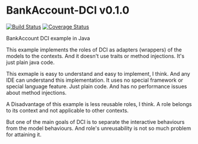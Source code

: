 # BankAccount-DCI v0.1.0
[![Build Status](https://travis-ci.org/kt3k/BankAccount-DCI.png)](https://travis-ci.org/kt3k/BankAccount-DCI) [![Coverage Status](https://coveralls.io/repos/kt3k/BankAccount-DCI/badge.png)](https://coveralls.io/r/kt3k/BankAccount-DCI)

BankAccount DCI example in Java

This example implements the roles of DCI as adapters (wrappers) of the models to the contexts. And it doesn't use traits or method injections. It's just plain java code.

This exmaple is easy to understand and easy to implement, I think. And any IDE can understand this implementation.
It uses no special framework or special language feature. Just plain code.
And has no performance issues about method injections.

A Disadvantage of this example is less reusable roles, I think. A role belongs to its context and not applicable to other contexts.

But one of the main goals of DCI is to separate the interactive behaviours from the model behaviours. And role's unreusability is not so much problem for attaining it.

